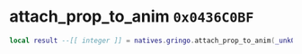 # attach_prop_to_anim `0x0436C0BF`

```lua
local result --[[ integer ]] = natives.gringo.attach_prop_to_anim(_unk0 --[[ integer ]], _unk1 --[[ integer ]], _unk2 --[[ integer ]], _unk3 --[[ integer ]], _unk4 --[[ integer ]], _unk5 --[[ integer ]])
```